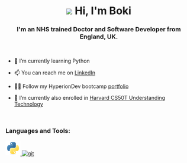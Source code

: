 <h1 align="center"><img src="https://media.giphy.com/media/hvRJCLFzcasrR4ia7z/giphy.gif" width="40"> Hi, I'm Boki</h1>

<h3 align="center">I'm an NHS trained Doctor and Software Developer from England, UK.</h3>

</br>

- 🌱 I’m currently learning Python

- 📫 You can reach me on [LinkedIn](www.linkedin.com/in/borivojtodorcic)

- 👨‍💻 Follow my HyperionDev bootcamp [portfolio](https://www.hyperiondev.com/portfolio/BT23110009813/)

- 🔭 I’m currently also enrolled in [Harvard CS50T Understanding Technology](https://learning.edx.org/course/course-v1:HarvardX+CS50T+Technology/home)


</br>

<h3 align="left">Languages and Tools:</h3>
<p align="left"> <a href="https://www.python.org" target="_blank" rel="noreferrer"> <img src="https://raw.githubusercontent.com/devicons/devicon/master/icons/python/python-original.svg" alt="python" width="40" height="40"/> </a> <a href="https://git-scm.com/" target="_blank" rel="noreferrer"> <img src="https://www.vectorlogo.zone/logos/git-scm/git-scm-icon.svg" alt="git" width="40" height="40"/> </a>  </p>
